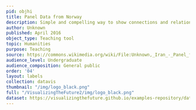 ```yaml
---
pid: objhi
title: Panel Data from Norway
description: Simple and compelling way to show connections and relationships within a community of individuals.
author: Unknown
published: April 2016
object_type: Teaching tool
topic: Humanities
purpose: Teaching
source: https://commons.wikimedia.org/wiki/File:Unknown,_Iran_-_Panel_from_Iran_-_Google_Art_Project.jpg
audience_level: Undergraduate
audience_composition: General public
order: '04'
layout: labels
collection: datavis
thumbnail: "/img/logo_black.png"
full: "/VisualizingTheFuture2/img/logo_black.png"
dataset: https://visualizingthefuture.github.io/examples-repository/data/obj5
---
```

